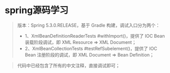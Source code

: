 # spring源码学习 
>版本：Spring 5.3.0.RELEASE，基于 Gradle 构建，调试入口分为两个：
>*  1、XmlBeanDefinitionReaderTests #withImport()，提供了 IOC Bean 装载阶段调试，即 XML Resource => XML Document； 
>*  2、XmlBeanCollectionTests #testRefSubelement()，提供了 IOC Bean 注册阶段的调试，即 XML Document => Bean Definition；   

>代码中已经包含了所有的中文注释，直接调试即可；
